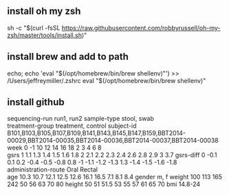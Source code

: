 
## install oh my zsh
sh -c "$(curl -fsSL https://raw.githubusercontent.com/robbyrussell/oh-my-zsh/master/tools/install.sh)"

## install brew and add to path 
echo; echo 'eval "$(/opt/homebrew/bin/brew shellenv)"') >> /Users/jeffreymiller/.zshrc
eval "$(/opt/homebrew/bin/brew shellenv)"

## install github


    
sequencing-run run1, run2 
sample-type   stool, swab  
treatment-group treatment, control
subject-id B101,B103,B105,B107,B109,B141,B143,B145,B147,B159,BBT2014-00029,BBT2014-00035,BBT2014-00036,BBT2014-00037,BBT2014-00038 
week  0 -1 10 12 14 16 18 2 3 4 6 8  
gsrs    1 1.1 1.3 1.4 1.5 1.6 1.8 2 2.1 2.2 2.3 2.4 2.6 2.8 2.9 3 3.7
gsrs-diff   0 -0.1 0.1 0.2 -0.4 -0.5 -0.8 0.8 -1 -1.1 -1.2 -1.3 1.3 -1.4 -1.5 -1.6 -1.8    
administration-route  Oral Rectal  
age     10.3 10.7 12.1 12.5 12.6 16.1 16.5 7.1 8.1 8.4
gender  m, f
weight  100 113 165 242 50 56 63 70 80
height  50 51 51.5 53 55 57 61 65 70
bmi 14.8-24